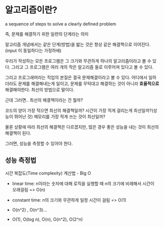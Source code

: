 # 알고리즘이란?

a sequence of steps to solve a clearly defined problem

즉, 문제를 해결하기 위한 일련의 단계라는 의미

알고리즘 개념에서는 같은 단계(방법)을 밟는 것은 항상 같은 해결책으로 이어진다.(input 이 동일하다는 가정하에)

우리가 작성하는 모든 프로그램은 그 크기와 무관하게 하나의 알고리즘이라고 볼 수 있다. 그리고 그 프로그램은 여러 개의 작은 알고리즘 들로 이루어져 있다고 볼 수 있다.

그리고 프로그래머라는 직업의 본질은 결국 문제해결이라고 볼 수 있다. 어디에서 일하더라도 문제를 해결해내는게 일이고, 문제를 무턱대고 해결하는 것이 아니라 **효율적으로** 해결해야한다. 최선의 방법으로 말이다.

근데 그러면.. 최선의 해결책이라는 건 뭘까?

코드의 양이 가장 적으면 최선의 해결책일까?
시간이 가장 적게 걸리는게 최선일까?(성능이 뛰어난 것)
메모리를 가장 적게 쓰는 것이 최선일까?

물론 상황에 따라 최선의 해결책은 다르겠지만, 많은 경우 좋은 성능을 내는 것이 최선의 해결책이 된다.

그러면, 성능을 측정할 수 있어야 한다.

## 성능 측정법

시간 복잡도(Time complexity) 계산법 - Big O

- linear time: n이라는 숫자에 대해 로직을 실행할 때 n의 크기에 비례해서 시간이 오래걸림 => O(n)

- constant time: n의 크기와 무관하게 일정 시간이 걸림 => O(1)

- O(n^2) , O(n^3)...

- O(1), O(log n), O(n), O(n^2), O(2^n)
